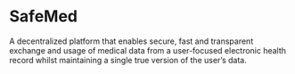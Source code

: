 # SafeMed
 A decentralized platform that enables secure, fast and transparent exchange and usage of medical data from a user-focused electronic health record whilst maintaining a single true version of the user’s data.
